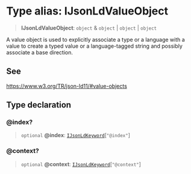 # Type alias: IJsonLdValueObject

> **IJsonLdValueObject**: `object` & `object` \| `object` \| `object`

A value object is used to explicitly associate a type or a language with a value
to create a typed value or a language-tagged string and possibly associate a base direction.

## See

https://www.w3.org/TR/json-ld11/#value-objects

## Type declaration

### @index?

> `optional` **@index**: [`IJsonLdKeyword`](IJsonLdKeyword.md)\[`"@index"`\]

### @context?

> `optional` **@context**: [`IJsonLdKeyword`](IJsonLdKeyword.md)\[`"@context"`\]
